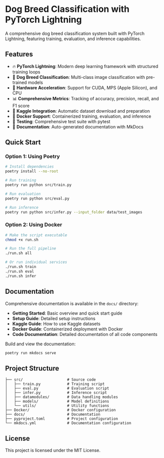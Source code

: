 # Dog Breed Classification with PyTorch Lightning

A comprehensive dog breed classification system built with PyTorch Lightning, featuring training, evaluation, and inference capabilities.

## Features

- 🔥 **PyTorch Lightning**: Modern deep learning framework with structured training loops
- 🐶 **Dog Breed Classification**: Multi-class image classification with pre-trained models
- 🚀 **Hardware Acceleration**: Support for CUDA, MPS (Apple Silicon), and CPU
- 📊 **Comprehensive Metrics**: Tracking of accuracy, precision, recall, and F1 score
- 📁 **Kaggle Integration**: Automatic dataset download and preparation
- 🐳 **Docker Support**: Containerized training, evaluation, and inference
- 🧪 **Testing**: Comprehensive test suite with pytest
- 📝 **Documentation**: Auto-generated documentation with MkDocs

## Quick Start

### Option 1: Using Poetry

```bash
# Install dependencies
poetry install --no-root

# Run training
poetry run python src/train.py

# Run evaluation
poetry run python src/eval.py

# Run inference
poetry run python src/infer.py --input_folder data/test_images
```

### Option 2: Using Docker

```bash
# Make the script executable
chmod +x run.sh

# Run the full pipeline
./run.sh all

# Or run individual services
./run.sh train
./run.sh eval
./run.sh infer
```

## Documentation

Comprehensive documentation is available in the `docs/` directory:

- **Getting Started**: Basic overview and quick start guide
- **Setup Guide**: Detailed setup instructions
- **Kaggle Guide**: How to use Kaggle datasets
- **Docker Guide**: Containerized deployment with Docker
- **Code Documentation**: Detailed documentation of all code components

Build and view the documentation:

```bash
poetry run mkdocs serve
```

## Project Structure

```
├── src/                    # Source code
│   ├── train.py            # Training script
│   ├── eval.py             # Evaluation script
│   ├── infer.py            # Inference script
│   ├── datamodules/        # Data handling modules
│   ├── models/             # Model definitions
│   └── utils/              # Utility functions
├── Docker/                 # Docker configuration
├── docs/                   # Documentation
├── pyproject.toml          # Project configuration
└── mkdocs.yml              # Documentation configuration
```

## License

This project is licensed under the MIT License.
